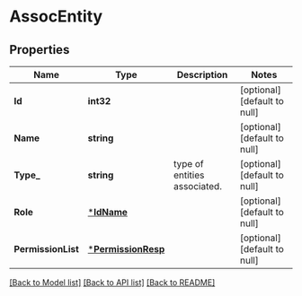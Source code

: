 # AssocEntity

## Properties
Name | Type | Description | Notes
------------ | ------------- | ------------- | -------------
**Id** | **int32** |  | [optional] [default to null]
**Name** | **string** |  | [optional] [default to null]
**Type_** | **string** | type of entities associated. | [optional] [default to null]
**Role** | [***IdName**](IdName.md) |  | [optional] [default to null]
**PermissionList** | [***PermissionResp**](PermissionResp.md) |  | [optional] [default to null]

[[Back to Model list]](../README.md#documentation-for-models) [[Back to API list]](../README.md#documentation-for-api-endpoints) [[Back to README]](../README.md)

